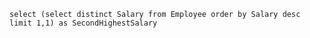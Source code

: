     select (select distinct Salary from Employee order by Salary desc limit 1,1) as SecondHighestSalary
